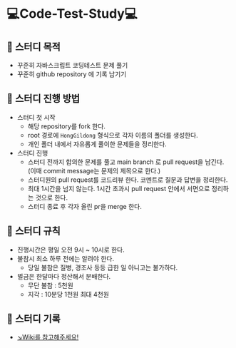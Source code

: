 # 💻Code-Test-Study💻

## 🥑 스터디 목적

- 꾸준히 자바스크립트 코딩테스트 문제 풀기
- 꾸준히 github repository 에 기록 남기기

## 🥑 스터디 진행 방법

- 스터디 첫 시작
  - 해당 repository를 fork 한다.
  - root 경로에 `HongGildong` 형식으로 각자 이름의 폴더를 생성한다.
  - 개인 폴더 내에서 자유롭게 풀이한 문제들을 정리한다.
- 스터디 진행
  - 스터디 전까지 합의한 문제를 풀고 main branch 로 pull request을 남긴다.(이때 commit message는 문제의 제목으로 한다.)
  - 스터디원의 pull request를 코드리뷰 한다. 코멘트로 질문과 답변을 정리한다.
  - 최대 1시간을 넘지 않는다. 1시간 초과시 pull request 안에서 서면으로 정리하는 것으로 한다.
  - 스터디 종료 후 각자 올린 pr을 merge 한다.

## 🥑 스터디 규칙

- 진행시간은 평일 오전 9시 ~ 10시로 한다.
- 불참시 최소 하루 전에는 알려야 한다.
  - 당일 불참은 질병, 경조사 등등 급한 일 아니고는 불가하다.
- 벌금은 한달마다 정산해서 분배한다.
  - 무단 불참 : 5천원
  - 지각 : 10분당 1천원 최대 4천원

## 🥑 스터디 기록

- [↘️Wiki를 참고해주세요!](https://github.com/Avocado-StudyGroup/Code-Test-Study/wiki)
